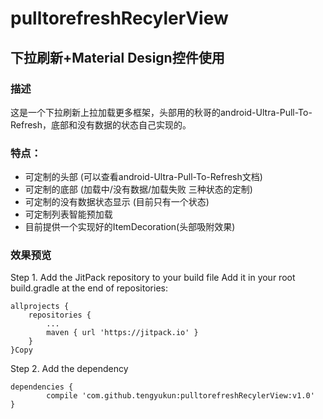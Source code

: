 # pulltorefreshRecylerView

## 下拉刷新+Material Design控件使用

### 描述

这是一个下拉刷新上拉加载更多框架，头部用的秋哥的android-Ultra-Pull-To-Refresh，底部和没有数据的状态自己实现的。

### 特点：
* 可定制的头部 (可以查看android-Ultra-Pull-To-Refresh文档)
* 可定制的底部 (加载中/没有数据/加载失败 三种状态的定制)
* 可定制的没有数据状态显示 (目前只有一个状态)
* 可定制列表智能预加载
* 目前提供一个实现好的ItemDecoration(头部吸附效果) 

### 效果预览

Step 1. Add the JitPack repository to your build file
Add it in your root build.gradle at the end of repositories:

	allprojects {
		repositories {
			...
			maven { url 'https://jitpack.io' }
		}
	}Copy
Step 2. Add the dependency

	dependencies {
	        compile 'com.github.tengyukun:pulltorefreshRecylerView:v1.0'
	}
